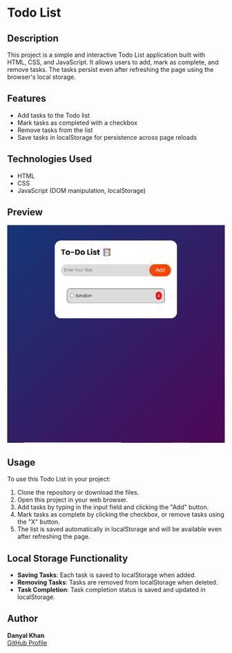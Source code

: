# Todo List

## Description

This project is a simple and interactive Todo List application built with HTML, CSS, and JavaScript. It allows users to add, mark as complete, and remove tasks. The tasks persist even after refreshing the page using the browser's local storage.

## Features

- Add tasks to the Todo list
- Mark tasks as completed with a checkbox
- Remove tasks from the list
- Save tasks in localStorage for persistence across page reloads

## Technologies Used

- HTML
- CSS
- JavaScript (DOM manipulation, localStorage)

## Preview

![Todo List Preview](Images/preview.png)

## Usage

To use this Todo List in your project:

1. Clone the repository or download the files.
2. Open this project in your web browser.
3. Add tasks by typing in the input field and clicking the "Add" button.
4. Mark tasks as complete by clicking the checkbox, or remove tasks using the "X" button.
5. The list is saved automatically in localStorage and will be available even after refreshing the page.

## Local Storage Functionality

- **Saving Tasks**: Each task is saved to localStorage when added.
- **Removing Tasks**: Tasks are removed from localStorage when deleted.
- **Task Completion**: Task completion status is saved and updated in localStorage.

## Author

**Danyal Khan**  
[GitHub Profile](https://github.com/CodeWithDanyal)
